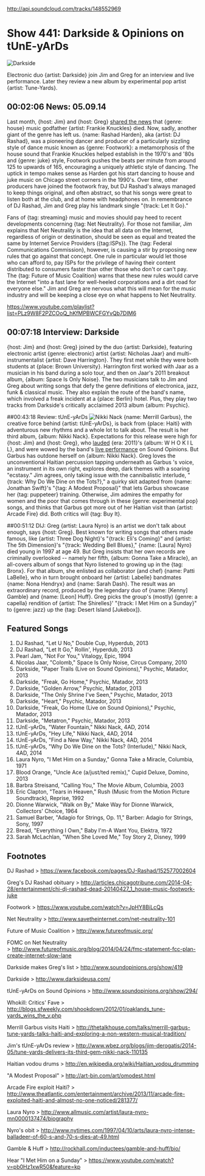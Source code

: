 

http://api.soundcloud.com/tracks/148552969

# Show 441: Darkside & Opinions on tUnE-yArDs
![Darkside](http://static.soundopinions.org/images/2014/darkside_web.jpg)

Electronic duo {artist: Darkside} join Jim and Greg for an interview and live performance. Later they review a new album by experimental pop artist {artist: Tune-Yards}.

## 00:02:06 News: 05.09.14 
Last month, {host: Jim} and {host: Greg} [shared the news](http://www.soundopinions.org/show/436) that {genre: house} music godfather {artist: Frankie Knuckles} died. Now, sadly, another giant of the genre has left us. {name: Rashad Harden}, aka {artist: DJ Rashad}, was a pioneering dancer and producer of a particularly sizzling style of dance music known as {genre: Footwork}: a metamorphosis of the house sound that Frankie Knuckles helped establish in the 1970's and '80s and {genre: juke} style, Footwork pushes the beats per minute from around 125 to upwards of 165, encouraging a uniquely athletic style of dancing. The uptick in tempo makes sense as Harden got his start dancing to house and juke music on Chicago street corners in the 1990's. Over time, other producers have joined the footwork fray, but DJ Rashad's always managed to keep things original, and often abstract, so that his songs were great to listen both at the club, and at home with headphones on. In remembrance of DJ Rashad, Jim and Greg play his landmark single "{track: Let It Go}."

Fans of {tag: streaming} music and movies should pay heed to recent developments concerning {tag: Net Neutrality}. For those not familiar, Jim explains that Net Neutrality is the idea that all data on the Internet, regardless of origin or destination, should be seen as equal and treated the same by Internet Service Providers ({tag:ISPs}). The {tag: Federal Communications Commission}, however, is causing a stir by proposing new rules that go against that concept. One rule in particular would let those who can afford to, pay ISPs for the privilege of having their content distributed to consumers faster than other those who don't or can't pay. The {tag: Future of Music Coalition} warns that these new rules would carve the Internet "into a fast lane for well-heeled corporations and a dirt road for everyone else." Jim and Greg are nervous what this will mean for the music industry and will be keeping a close eye on what happens to Net Neutrality. 


https://www.youtube.com/playlist?list=PLz9W8F2PZCOoQ_hKfMPBWCFGYvQb7DIM6

## 00:07:18 Interview: Darkside
{host: Jim} and {host: Greg} joined by the duo {artist: Darkside}, featuring electronic artist {genre: electronic} artist {artist: Nicholas Jaar} and multi-instrumentalist {artist: Dave Harrington}. They first met while they were both students at {place: Brown University}. Harrington first worked with Jaar as a musician in his band during a solo tour, and then on Jaar's 2011 breakout album, {album: Space Is Only Noise}. The two musicians talk to Jim and Greg about writing songs that defy the genre definitions of electronica, jazz, funk & classical music. They also explain the route of the band's name, which involved a freak incident at a {place: Berlin} hotel. Plus, they play two tracks from Darkside's critically acclaimed 2013 album {album: Psychic}.


##00:43:18 Review: tUnE-yArDs
![Nikki Nack](http://is2.mzstatic.com/image/thumb/Music/v4/e8/39/fb/e839fb40-4651-44ac-901a-04a0f8a21793/source/600x600bb.jpg "308179967/838008963")
{name: Merrill Garbus}, the creative force behind {artist: tUnE-yArDs}, is back from {place: Haiti} with adventurous new rhythms and a whole lot to talk about. The result is her third album, {album: Nikki Nack}. Expectations for this release were high for {host: Jim} and {host: Greg}, who [lauded](/show/315/) {era: 2011}'s {album: W H O K I L L}, and were wowed by the band's [live performance](/show/294/) on Sound Opinions. But Garbus has outdone herself on {album: Nikki Nack}. Greg loves the unconventional Haitian percussion tapping underneath as Garbus 's voice, an instrument in its own right, explores deep, dark themes with a soaring "ecstasy." Jim agrees, only taking issue with the cannibalistic interlude, "{track: Why Do We Dine on the Tots?}," a quirky skit adapted from {name: Jonathan Swift}'s "{tag: A Modest Proposal}" that lets Garbus showcase her {tag: puppeteer} training. Otherwise, Jim admires the empathy for women and the poor that comes through in these {genre: experimental pop} songs, and thinks that Garbus got more out of her Haitian visit than {artist: Arcade Fire} did. Both critics will {tag: Buy It}.

##00:51:12 DIJ: Greg
{artist: Laura Nyro} is an artist we don't talk about enough, says {host: Greg}. Best known for writing songs that others made famous, like {artist: Three Dog Night}'s "{track: Eli's Coming}" and {artist: The 5th Dimension}'s "{track: Wedding Bell Blues}," {name: [Laura] Nyro} died young in 1997 at age 49. But Greg insists that her own records are criminally overlooked  -- namely her fifth, {album: Gonna Take a Miracle}, an all-covers album of songs that Nyro listened to growing up in the {tag: Bronx}. For that album, she enlisted as collaborator (and chef) {name: Patti LaBelle}, who in turn brought onboard her {artist: Labelle} bandmates {name: Nona Hendryx} and {name: Sarah Dash}. The result was an extraordinary record, produced by the legendary duo of {name: [Kenny] Gamble} and {name: [Leon] Huff}. Greg picks the group's (mostly) {genre: a capella} rendition of {artist: The Shirelles}' "{track: I Met Him on a Sunday}" to {genre: jazz} up the {tag: Desert Island [Jukebox]}.


## Featured Songs
1. DJ Rashad, "Let U No," Double Cup, Hyperdub, 2013
1. DJ Rashad, "Let It Go," Rollin', Hyperdub, 2013
1. Pearl Jam, "Not For You," Vitalogy, Epic, 1994
1. Nicolas Jaar, "Colomb," Space Is Only Noise, Circus Company, 2010
1. Darkside, "Paper Trails (Live on Sound Opinions)," Psychic, Matador, 2013
1. Darkside, "Freak, Go Home," Psychic, Matador, 2013
1. Darkside, "Golden Arrow," Psychic, Matador, 2013
1. Darkside, "The Only Shrine I've Seen," Psychic, Matador, 2013
1. Darkside, "Heart," Psychic, Matador, 2013
1. Darkside, "Freak, Go Home (Live on Sound Opinions)," Psychic, Matador, 2013
1. Darkside, "Metatron," Psychic, Matador, 2013
1. tUnE-yArDs, "Water Fountain," Nikki Nack, 4AD, 2014
1. tUnE-yArDs, "Hey Life," Nikki Nack, 4AD, 2014
1. tUnE-yArDs, "Find a New Way," Nikki Nack, 4AD, 2014
1. tUnE-yArDs, "Why Do We Dine on the Tots? (Interlude)," Nikki Nack, 4AD, 2014
1. Laura Nyro, "I Met Him on a Sunday," Gonna Take a Miracle, Columbia, 1971
1. Blood Orange, "Uncle Ace (a/just/ted remix)," Cupid Deluxe, Domino, 2013
1. Barbra Streisand, "Calling You," The Movie Album, Columbia, 2003
1. Eric Clapton, "Tears in Heaven," Rush (Music from the Motion Picture Soundtrack), Reprise, 1992
1. Dionne Warwick, "Walk on By," Make Way for Dionne Warwick, Collectors' Choice, 1964
1. Samuel Barber, "Adagio for Strings, Op. 11," Barber: Adagio for Strings, Sony, 1997
1. Bread, "Everything I Own," Baby I'm-A Want You, Elektra, 1972
1. Sarah McLachlan, "When She Loved Me," Toy Story 2, Disney, 1999



## Footnotes

DJ Rashad > https://www.facebook.com/pages/DJ-Rashad/152577002604

Greg's DJ Rashad obituary > http://articles.chicagotribune.com/2014-04-28/entertainment/chi-dj-rashad-dead-20140427_1_house-music-footwork-juke

Footwork > https://www.youtube.com/watch?v=JpHY8BiLcQs

Net Neutrality > http://www.savetheinternet.com/net-neutrality-101

Future of Music Coalition > http://www.futureofmusic.org/

FOMC on Net Neutrality > http://www.futureofmusic.org/blog/2014/04/24/fmc-statement-fcc-plan-create-internet-slow-lane

Darkside makes Greg's list > http://www.soundopinions.org/show/419

Darkside > http://www.darksideusa.com/

tUnE-yArDs on Sound Opinions > http://www.soundopinions.org/show/294/

Whokill: Critics' Fave > http://blogs.sfweekly.com/shookdown/2012/01/oaklands_tune-yards_wins_the_v.php

Merrill Garbus visits Haiti > http://thetalkhouse.com/talks/merrill-garbus-tune-yards-talks-haiti-and-exploring-a-non-western-musical-tradition/

Jim's tUnE-yArDs review > http://www.wbez.org/blogs/jim-derogatis/2014-05/tune-yards-delivers-its-third-gem-nikki-nack-110135

Haitian vodou drums > http://en.wikipedia.org/wiki/Haitian_vodou_drumming

"A Modest Proposal" > http://art-bin.com/art/omodest.html

Arcade Fire exploit Haiti? > http://www.theatlantic.com/entertainment/archive/2013/11/arcade-fire-exploited-haiti-and-almost-no-one-noticed/281377/

Laura Nyro > http://www.allmusic.com/artist/laura-nyro-mn0000137474/biography

Nyro's obit > http://www.nytimes.com/1997/04/10/arts/laura-nyro-intense-balladeer-of-60-s-and-70-s-dies-at-49.html

Gamble & Huff  > http://rockhall.com/inductees/gamble-and-huff/bio/

Hear "I Met Him on a Sunday" > https://www.youtube.com/watch?v=pb0Hz1xwR50&feature=kp